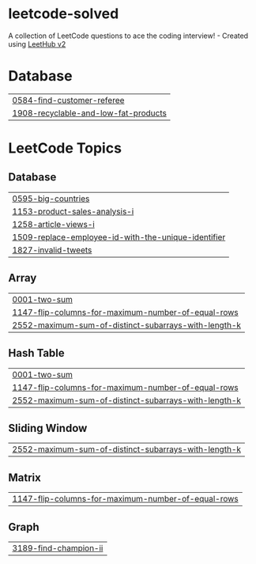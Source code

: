 # leetcode-solved
A collection of LeetCode questions to ace the coding interview! - Created using [LeetHub v2](https://github.com/arunbhardwaj/LeetHub-2.0)


# Database
|  |
| ------- |
| [0584-find-customer-referee](https://github.com/samonar/leetcode-solved/tree/master/0584-find-customer-referee) |
| [1908-recyclable-and-low-fat-products](https://github.com/samonar/leetcode-solved/tree/master/1908-recyclable-and-low-fat-products) |
<!---LeetCode Topics Start-->
# LeetCode Topics
## Database
|  |
| ------- |
| [0595-big-countries](https://github.com/samonar/leetcode-solved/tree/master/0595-big-countries) |
| [1153-product-sales-analysis-i](https://github.com/samonar/leetcode-solved/tree/master/1153-product-sales-analysis-i) |
| [1258-article-views-i](https://github.com/samonar/leetcode-solved/tree/master/1258-article-views-i) |
| [1509-replace-employee-id-with-the-unique-identifier](https://github.com/samonar/leetcode-solved/tree/master/1509-replace-employee-id-with-the-unique-identifier) |
| [1827-invalid-tweets](https://github.com/samonar/leetcode-solved/tree/master/1827-invalid-tweets) |
## Array
|  |
| ------- |
| [0001-two-sum](https://github.com/samonar/leetcode-solved/tree/master/0001-two-sum) |
| [1147-flip-columns-for-maximum-number-of-equal-rows](https://github.com/samonar/leetcode-solved/tree/master/1147-flip-columns-for-maximum-number-of-equal-rows) |
| [2552-maximum-sum-of-distinct-subarrays-with-length-k](https://github.com/samonar/leetcode-solved/tree/master/2552-maximum-sum-of-distinct-subarrays-with-length-k) |
## Hash Table
|  |
| ------- |
| [0001-two-sum](https://github.com/samonar/leetcode-solved/tree/master/0001-two-sum) |
| [1147-flip-columns-for-maximum-number-of-equal-rows](https://github.com/samonar/leetcode-solved/tree/master/1147-flip-columns-for-maximum-number-of-equal-rows) |
| [2552-maximum-sum-of-distinct-subarrays-with-length-k](https://github.com/samonar/leetcode-solved/tree/master/2552-maximum-sum-of-distinct-subarrays-with-length-k) |
## Sliding Window
|  |
| ------- |
| [2552-maximum-sum-of-distinct-subarrays-with-length-k](https://github.com/samonar/leetcode-solved/tree/master/2552-maximum-sum-of-distinct-subarrays-with-length-k) |
## Matrix
|  |
| ------- |
| [1147-flip-columns-for-maximum-number-of-equal-rows](https://github.com/samonar/leetcode-solved/tree/master/1147-flip-columns-for-maximum-number-of-equal-rows) |
## Graph
|  |
| ------- |
| [3189-find-champion-ii](https://github.com/samonar/leetcode-solved/tree/master/3189-find-champion-ii) |
<!---LeetCode Topics End-->